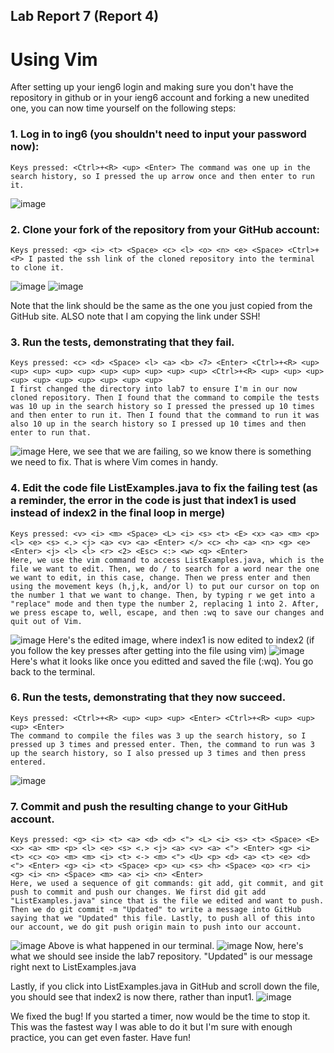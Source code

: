 ## Lab Report 7 (Report 4)
# Using Vim
After setting up your ieng6 login and making sure you don't have the repository in github or in your ieng6 account and forking a new unedited one, you can now time yourself on the following steps:

### 1. Log in to ing6 (you shouldn't need to input your password now):
```
Keys pressed: <Ctrl>+<R> <up> <Enter> The command was one up in the search history, so I pressed the up arrow once and then enter to run it.
```
![image](https://github.com/JarvicSena/cse15l-lab-reports/assets/130111913/7eb2e36f-2108-4350-8b42-befeb213967d)
  
### 2. Clone your fork of the repository from your GitHub account:
``` 
Keys pressed: <g> <i> <t> <Space> <c> <l> <o> <n> <e> <Space> <Ctrl>+<P> I pasted the ssh link of the cloned repository into the terminal to clone it.
```
![image](https://github.com/JarvicSena/cse15l-lab-reports/assets/130111913/76816410-614e-42a1-85c4-fb7a35dfb0cd)
![image](https://github.com/JarvicSena/cse15l-lab-reports/assets/130111913/fe92fccf-ca65-46f1-872e-a9ec4f3cea1c)

Note that the link should be the same as the one you just copied from the GitHub site. ALSO note that I am copying the link under SSH!

### 3. Run the tests, demonstrating that they fail.
``` 
Keys pressed: <c> <d> <Space> <l> <a> <b> <7> <Enter> <Ctrl>+<R> <up> <up> <up> <up> <up> <up> <up> <up> <up> <up> <Ctrl>+<R> <up> <up> <up> <up> <up> <up> <up> <up> <up> <up>
I first changed the directory into lab7 to ensure I'm in our now cloned repository. Then I found that the command to compile the tests was 10 up in the search history so I pressed the pressed up 10 times and then enter to run it. Then I found that the command to run it was also 10 up in the search history so I pressed up 10 times and then enter to run that. 
```
![image](https://github.com/JarvicSena/cse15l-lab-reports/assets/130111913/1abe4746-0a95-4430-a182-1ea6a52314ab)
Here, we see that we are failing, so we know there is something we need to fix. That is where Vim comes in handy.

### 4. Edit the code file **ListExamples.java** to fix the failing test (as a reminder, the error in the code is just that **index1** is used instead of **index2** in the final loop in **merge**)
```
Keys pressed: <v> <i> <m> <Space> <L> <i> <s> <t> <E> <x> <a> <m> <p> <l> <e> <s> <.> <j> <a> <v> <a> <Enter> </> <c> <h> <a> <n> <g> <e> <Enter> <j> <l> <l> <r> <2> <Esc> <:> <w> <q> <Enter>
Here, we use the vim command to access ListExamples.java, which is the file we want to edit. Then, we do / to search for a word near the one we want to edit, in this case, change. Then we press enter and then using the movement keys (h,j,k, and/or l) to put our cursor on top on the number 1 that we want to change. Then, by typing r we get into a "replace" mode and then type the number 2, replacing 1 into 2. After, we press escape to, well, escape, and then :wq to save our changes and quit out of Vim.
```
![image](https://github.com/JarvicSena/cse15l-lab-reports/assets/130111913/201ab5e6-5b98-427b-9905-e91bff99bf79)
Here's the edited image, where index1 is now edited to index2 (if you follow the key presses after getting into the file using vim)
![image](https://github.com/JarvicSena/cse15l-lab-reports/assets/130111913/5da5617e-1276-4659-b8c1-3a530d90d7ae)
Here's what it looks like once you editted and saved the file (:wq). You go back to the terminal.

### 6. Run the tests, demonstrating that they now succeed.
```
Keys pressed: <Ctrl>+<R> <up> <up> <up> <Enter> <Ctrl>+<R> <up> <up> <up> <Enter>
The command to compile the files was 3 up the search history, so I pressed up 3 times and pressed enter. Then, the command to run was 3 up the search history, so I also pressed up 3 times and then press entered.
```
![image](https://github.com/JarvicSena/cse15l-lab-reports/assets/130111913/38ef2da7-c7ae-42cb-8eea-8fc5fecc886e)

### 7. Commit and push the resulting change to your GitHub account.
```
Keys pressed: <g> <i> <t> <a> <d> <d> <"> <L> <i> <s> <t> <Space> <E> <x> <a> <m> <p> <l> <e> <s> <.> <j> <a> <v> <a> <"> <Enter> <g> <i> <t> <c> <o> <m> <m> <i> <t> <-> <m> <"> <U> <p> <d> <a> <t> <e> <d> <"> <Enter> <g> <i> <t> <Space> <p> <u> <s> <h> <Space> <o> <r> <i> <g> <i> <n> <Space> <m> <a> <i> <n> <Enter>
Here, we used a sequence of git commands: git add, git commit, and git push to commit and push our changes. We first did git add "ListExamples.java" since that is the file we edited and want to push. Then we do git commit -m "Updated" to write a message into GitHub saying that we "Updated" this file. Lastly, to push all of this into our account, we do git push origin main to push into our account.
```
![image](https://github.com/JarvicSena/cse15l-lab-reports/assets/130111913/4bae9a65-bab6-41b7-954c-7c1353412eba)
Above is what happened in our terminal.
![image](https://github.com/JarvicSena/cse15l-lab-reports/assets/130111913/c0631fac-62da-4926-a4e5-36ff3af42fec)
Now, here's what we should see inside the lab7 repository. "Updated" is our message right next to ListExamples.java

Lastly, if you click into ListExamples.java in GitHub and scroll down the file, you should see that index2 is now there, rather than input1.
![image](https://github.com/JarvicSena/cse15l-lab-reports/assets/130111913/c411eba3-3b33-4935-96a1-695e9d15bae3)

We fixed the bug!
If you started a timer, now would be the time to stop it. This was the fastest way I was able to do it but I'm sure with enough practice, you can get even faster. Have fun!
